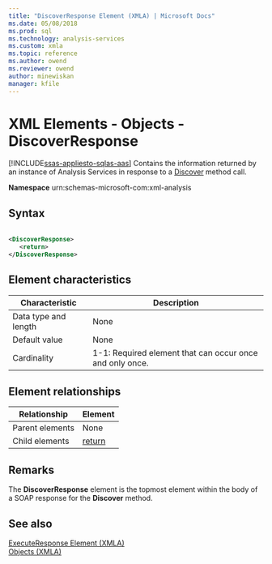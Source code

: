 ```yaml
---
title: "DiscoverResponse Element (XMLA) | Microsoft Docs"
ms.date: 05/08/2018
ms.prod: sql
ms.technology: analysis-services
ms.custom: xmla
ms.topic: reference
ms.author: owend
ms.reviewer: owend
author: minewiskan
manager: kfile
---
```

# XML Elements - Objects - DiscoverResponse
[!INCLUDE[ssas-appliesto-sqlas-aas](../../includes/ssas-appliesto-sqlas-aas.md)]
  Contains the information returned by an instance of Analysis Services in response to a [Discover](../../analysis-services/xmla/xml-elements-methods-discover.md) method call.  
  
 **Namespace** urn:schemas-microsoft-com:xml-analysis  
  
## Syntax  
  
```xml  
  
<DiscoverResponse>  
   <return>  
</DiscoverResponse>  
```  
  
## Element characteristics  
  
|Characteristic|Description|  
|--------------------|-----------------|  
|Data type and length|None|  
|Default value|None|  
|Cardinality|1-1: Required element that can occur once and only once.|  
  
## Element relationships  
  
|Relationship|Element|  
|------------------|-------------|  
|Parent elements|None|  
|Child elements|[return](../../analysis-services/xmla/xml-elements-properties/return-element-xmla.md)|  
  
## Remarks  
 The **DiscoverResponse** element is the topmost element within the body of a SOAP response for the **Discover** method.  
  
## See also
 [ExecuteResponse Element &#40;XMLA&#41;](../../analysis-services/xmla/xml-elements-objects-executeresponse.md)   
 [Objects &#40;XMLA&#41;](../../analysis-services/xmla/xml-elements-objects.md)  
  
  
